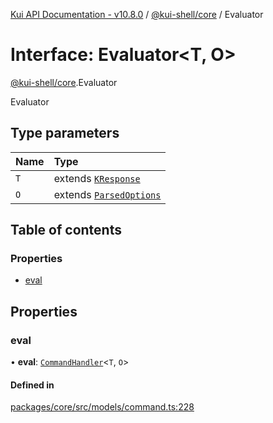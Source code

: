 [Kui API Documentation - v10.8.0](../README.md) / [@kui-shell/core](../modules/kui_shell_core.md) / Evaluator

# Interface: Evaluator<T, O\>

[@kui-shell/core](../modules/kui_shell_core.md).Evaluator

Evaluator

## Type parameters

| Name | Type                                                          |
| :--- | :------------------------------------------------------------ |
| `T`  | extends [`KResponse`](../modules/kui_shell_core.md#kresponse) |
| `O`  | extends [`ParsedOptions`](kui_shell_core.ParsedOptions.md)    |

## Table of contents

### Properties

- [eval](kui_shell_core.Evaluator.md#eval)

## Properties

### eval

• **eval**: [`CommandHandler`](../modules/kui_shell_core.md#commandhandler)<`T`, `O`\>

#### Defined in

[packages/core/src/models/command.ts:228](https://github.com/mra-ruiz/kui/blob/a3b5e3edf/packages/core/src/models/command.ts#L228)
